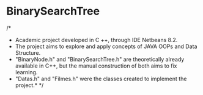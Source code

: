 # BinarySearchTree
/*
* Academic project developed in C ++, through IDE Netbeans 8.2.
* The project aims to explore and apply concepts of JAVA OOPs and Data Structure.
* "BinaryNode.h" and "BinarySearchTree.h" are theoretically already available in C++, but the manual construction of both aims to fix learning.
* "Datas.h" and "Filmes.h" were the classes created to implement the project.*
*/
